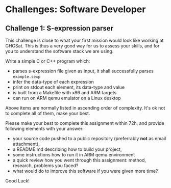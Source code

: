 # Challenges: Software Developer

## Challenge 1: S-expression parser

This challenge is close to what your first mission would look like working at GHGSat. This is thus a very good way for us to assess your skills, and for you to understand the software stack we are using.

Write a simple C or C++ program which:

* parses s-expression file given as input, it shall successfully parses `example.sexp`
* infer the data-type of each expression
* print on stdout each element, its data-type and value
* is built from a Makefile with x86 and ARM targets
* can run on ARM qemu emulator on a Linux desktop

Above items are normally listed in ascending order of complexity. It's ok not to complete all of them, make your best.

Please make your best to complete this assignment within 72h, and provide following elements with your answer:
* your source code pushed to a public repository (preferrably **not** as email attachment),
* a README.md describing how to build your project,
* some instructions how to run it in ARM qemu environment
* a quick review how you went through this assignment: method, research, problems you faced?
* what would do to improve this software if you were given more time?

Good Luck!